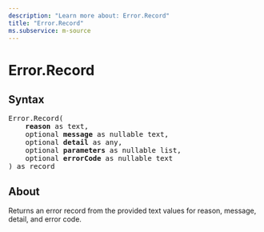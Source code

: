 ```yaml
---
description: "Learn more about: Error.Record"
title: "Error.Record"
ms.subservice: m-source
---
```

# Error.Record

## Syntax

<pre>
Error.Record(
    <b>reason</b> as text,
    optional <b>message</b> as nullable text,
    optional <b>detail</b> as any,
    optional <b>parameters</b> as nullable list,
    optional <b>errorCode</b> as nullable text
) as record
</pre>

## About

Returns an error record from the provided text values for reason, message, detail, and error code.
